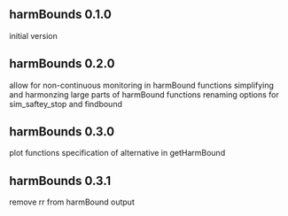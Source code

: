 harmBounds 0.1.0
------------------
initial version


harmBounds 0.2.0
------------------
allow for non-continuous monitoring in harmBound functions
simplifying and harmonzing large parts of harmBound functions 
renaming options for sim_saftey_stop and findbound

harmBounds 0.3.0
------------------
plot functions
specification of alternative in getHarmBound

harmBounds 0.3.1
------------------
remove rr from harmBound output